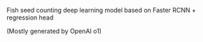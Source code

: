 Fish seed counting deep learning model based on Faster RCNN + regression head

(Mostly generated by OpenAI o1)
